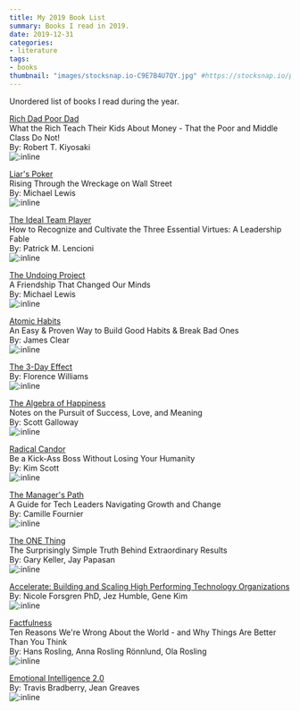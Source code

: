 ```yaml
---
title: My 2019 Book List
summary: Books I read in 2019.
date: 2019-12-31
categories:
- literature
tags:
- books
thumbnail: "images/stocksnap.io-C9E7B4U7QY.jpg" #https://stocksnap.io/photo/C9E7B4U7QY
---
```


Unordered list of books I read during the year.

[Rich Dad Poor Dad](https://www.amazon.com/Rich-Dad-Poor-Teach-Middle/dp/1612680194)
<br>What the Rich Teach Their Kids About Money - That the Poor and Middle Class Do Not!
<br>By: Robert T. Kiyosaki
<br>![:inline](https://m.media-amazon.com/images/I/51AHZGhzZEL._SL500_.jpg)
<br>

[Liar's Poker](https://www.amazon.com/Liars-Poker-25th-Anniversary-Wreckage/dp/0393246108)
<br>Rising Through the Wreckage on Wall Street
<br>By: Michael Lewis
<br>![:inline](https://m.media-amazon.com/images/I/61BvzbbLq0L._SL500_.jpg)
<br>

[The Ideal Team Player](https://www.amazon.com/Ideal-Team-Player-Recognize-Cultivate/dp/1119209595)
<br>How to Recognize and Cultivate the Three Essential Virtues: A Leadership Fable
<br>By: Patrick M. Lencioni
<br>![:inline](https://m.media-amazon.com/images/I/518SzRCF+HL._SL500_.jpg)
<br>

[The Undoing Project](https://www.amazon.com/Undoing-Project-Friendship-Changed-Minds/dp/0393354776)
<br>A Friendship That Changed Our Minds
<br>By: Michael Lewis
<br>![:inline](https://m.media-amazon.com/images/I/51nvb0ypULL._SL500_.jpg)
<br>

[Atomic Habits](https://www.amazon.com/Atomic-Habits-Proven-Build-Break/dp/0735211299)
<br>An Easy & Proven Way to Build Good Habits & Break Bad Ones
<br>By: James Clear
<br>![:inline](https://m.media-amazon.com/images/I/513Y5o-DYtL._SL500_.jpg)
<br>

[The 3-Day Effect](https://www.amazon.com/The-3-Day-Effect/dp/B08DDGKDDS)
<br>By: Florence Williams
<br>![:inline](https://m.media-amazon.com/images/I/51FMMNdwRsL._SL500_.jpg)
<br>

[The Algebra of Happiness](https://www.amazon.com/The-Algebra-of-Happiness-audiobook/dp/B07PMFG3SZ)
<br>Notes on the Pursuit of Success, Love, and Meaning
<br>By: Scott Galloway
<br>![:inline](https://m.media-amazon.com/images/I/41SNHH7bs2L._SL500_.jpg)
<br>

[Radical Candor](https://www.amazon.com/Radical-Candor-Revised-Kick-Ass-Humanity/dp/B07XVQB7XV)
<br>Be a Kick-Ass Boss Without Losing Your Humanity
<br>By: Kim Scott
<br>![:inline](https://m.media-amazon.com/images/I/514VS0190IL._SL500_.jpg)
<br>

[The Manager's Path](https://www.amazon.com/The-Managers-Path-audiobook/dp/B07SV4VDWC)
<br>A Guide for Tech Leaders Navigating Growth and Change
<br>By: Camille Fournier
<br>![:inline](https://m.media-amazon.com/images/I/61ohIdFlPsL._SL500_.jpg)
<br>

[The ONE Thing](https://www.amazon.com/The-ONE-Thing-audiobook/dp/B00FPVS27W)
<br>The Surprisingly Simple Truth Behind Extraordinary Results
<br>By: Gary Keller, Jay Papasan
<br>![:inline](https://m.media-amazon.com/images/I/41JjnANocAL._SL500_.jpg)
<br>

[Accelerate: Building and Scaling High Performing Technology Organizations](https://www.amazon.com/Accelerate-Building-Performing-Technology-Organizations/dp/B07BMBYHXL)
<br>By: Nicole Forsgren PhD, Jez Humble, Gene Kim
<br>![:inline](https://m.media-amazon.com/images/I/51CjXuVck+L._SL500_.jpg)
<br>

[Factfulness](https://www.amazon.com/Factfulness-audiobook/dp/B07BFDCWZP)
<br>Ten Reasons We're Wrong About the World - and Why Things Are Better Than You Think
<br>By: Hans Rosling, Anna Rosling Rönnlund, Ola Rosling
<br>![:inline](https://m.media-amazon.com/images/I/51d+ytjbn7L._SL500_.jpg)
<br>

[Emotional Intelligence 2.0](https://www.amazon.com/Emotional-Intelligence-20-audiobook/dp/B003MSCSD4)
<br>By: Travis Bradberry, Jean Greaves
<br>![:inline](https://m.media-amazon.com/images/I/516gQNbuVUL._SL500_.jpg)
